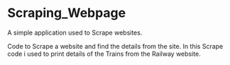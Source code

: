 # Scraping_Webpage
A simple application used to Scrape websites.


Code to Scrape a website and find the details from the site.
In this Scrape code i used to print details of the Trains from the Railway website.
